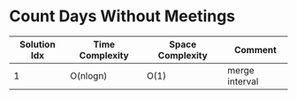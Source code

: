 # Count Days Without Meetings

| Solution Idx | Time Complexity | Space Complexity | Comment        |
| ------------ | --------------- | ---------------- | -------------- |
| 1            | O(nlogn)        | O(1)             | merge interval |
